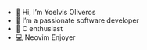 - 👋 Hi, I’m Yoelvis Oliveros
- 👀 I’m a passionate software developer
- 🌱 C enthusiast
- 💻 Neovim Enjoyer

<!---
yoliveros/yoliveros is a ✨ special ✨ repository because its `README.md` (this file) appears on your GitHub profile.
You can click the Preview link to take a look at your changes.
--->
